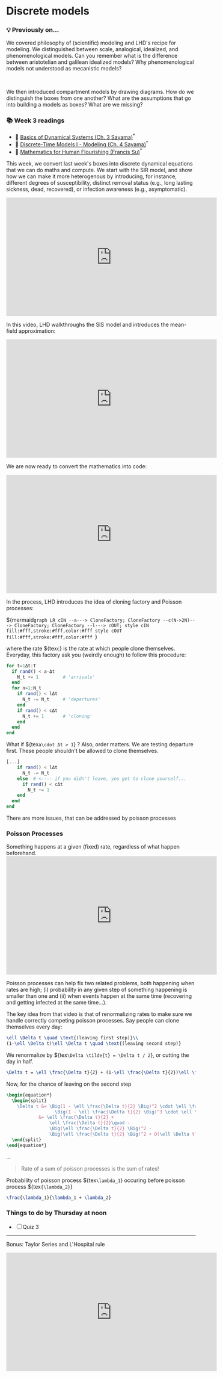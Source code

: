 # Discrete models
<div class="flex-container">
  <div class="left-div callback">
    <h3>💡 Previously on...</h3>  
    <p>We covered philosophy of (scientific) modeling and LHD's recipe for modeling. We distinguished between scale, analogical, idealized, and phenomenological models. Can you remember what is the difference between aristotelian and galilean idealized models? Why phenomenological models not understood as mecanistic models?</p>
    <br>
    <p>We then introduced compartment models by drawing diagrams. How do we distinguish the boxes from one another? What are the assumptions that go into building a models as boxes? What are we missing?</p>
  </div>
  <div class="right-div reading-box">
    <h3>📚 Week 3 readings</h3>
    <ul class="reading-list">
    <li><span>📖</span> <a href="https://math.libretexts.org/Bookshelves/Scientific_Computing_Simulations_and_Modeling/Introduction_to_the_Modeling_and_Analysis_of_Complex_Systems_(Sayama)/03%3A_Basics_of_Dynamical_Systems" target="_blank">Basics of Dynamical Systems (Ch. 3 Sayama)</a><sup>*</sup></li>
    <li><span>📖</span> <a href="https://math.libretexts.org/Bookshelves/Scientific_Computing_Simulations_and_Modeling/Introduction_to_the_Modeling_and_Analysis_of_Complex_Systems_(Sayama)/04%3A_DiscreteTime_Models_I__Modeling" target="_blank">Discrete-Time Models I - Modeling  (Ch. 4 Sayama)</a><sup>*</sup></li>
    <li><span>📖</span> <a href="https://scholarship.claremont.edu/cgi/viewcontent.cgi?article=2153&context=hmc_fac_pub" target="_blank">Mathematics for Human Flourishing (Francis Su)</a><sup>*</sup></li>
    </ul>
  </div>
</div>

This week, we convert last week's boxes into discrete dynamical equations that we can do maths and compute. We start with the SIR model, and show how we can make it more heterogenous by introducing, for instance, different degrees of susceptibility, distinct removal status (e.g., long lasting sickness, dead, recovered), or infection awareness (e.g., asymptomatic).

<iframe src="https://streaming.uvm.edu/embed/49961/" width="560" height="315" frameborder="0" allowfullscreen></iframe>

In this video, LHD walkthroughs the SIS model and introduces the mean-field approximation:

<iframe src="https://streaming.uvm.edu/embed/49962/" width="560" height="315" frameborder="0" allowfullscreen></iframe>

We are now ready to convert the mathematics into code: 

<iframe src="https://streaming.uvm.edu/embed/49963/" width="560" height="315" frameborder="0" allowfullscreen></iframe>

In the process, LHD introduces the idea of cloning factory and Poisson processes: 

${mermaid`graph LR
      cIN --a---> CloneFactory;
      CloneFactory --c(N->2N)---> CloneFactory;
      CloneFactory --l---> cOUT;
      style cIN fill:#fff,stroke:#fff,color:#fff
      style cOUT fill:#fff,stroke:#fff,color:#fff
`}

where the rate ${tex`c`} is the rate at which people clone themselves. Everyday, this factory ask you (weirdly enough) to follow this procedure:

```julia
for t=1Δt:T
  if rand() < a⋅Δt
    N_t += 1         # 'arrivals'
  end
  for n=1:N_t 
    if rand() < lΔt
      N_t -= N_t     # 'departures'
    end
    if rand() < cΔt
      N_t += 1       # 'cloning'
    end
  end
end
```

What if ${tex`a\cdot Δt > 1`} ? Also, order matters. We are testing departure first. These people shouldn't be allowed to clone themselves.

```julia
[...]
    if rand() < lΔt
      N_t -= N_t  
    else  # <---- if you didn't leave, you get to clone yourself...
      if rand() < cΔt
        N_t += 1
    end
  end
end
```
There are more issues, that can be addressed by poisson processes 

<div class="def">
<h3>Poisson Processes</h3>
  Something happens at a given (fixed) rate, regardless of what happen beforehand.
</div>

<iframe src="https://streaming.uvm.edu/embed/49964/" width="560" height="315" frameborder="0" allowfullscreen></iframe>

Poisson processes can help fix two related problems, both happening when rates are high; (i) probability in any given step of something happening is smaller than one and (ii) when events happen at the same time (recovering and getting infected at the same time...).

The key idea from that video is that of renormalizing rates to make sure we handle correctly competing poisson processes. Say people can clone themselves every day:

```tex
\ell \Delta t \quad \text{(leaving first step)}\\ 
(1-\ell \Delta t)\ell \Delta t \quad \text{(leaving second step)}
```

We renormalize by ${tex`\Delta \tilde{t} = \Delta t / 2`}, or cutting the day in half.

```tex
\Delta t = \ell \frac{\Delta t}{2} + (1-\ell \frac{\Delta t}{2})\ell \frac{\Delta t}{2} = \ell \Delta t - \Big(\frac{\ell \Delta T}{2}\Big )^2 \quad \text{(leaving first step)} 
```

Now, for the chance of leaving on the second step

```tex
\begin{equation*}
  \begin{split}
    \Delta t &= \Big(1 - \ell \frac{\Delta t}{2} \Big)^2 \cdot \ell \frac{\Delta t}{2} +
                  \Big(1 - \ell \frac{\Delta t}{2} \Big)^3 \cdot \ell \frac{\Delta t}{2} \\ 
            &= \ell \frac{\Delta t}{2} + 
                \ell \frac{\Delta t}{2}\quad -
                \Big(\ell \frac{\Delta t}{2} \Big)^2 -
                \Big(\ell \frac{\Delta t}{2} \Big)^2 + O(\ell \Delta t^3)
  \end{split}
\end{equation*}
```

...

> Rate of a sum of poisson processes is the sum of rates!

Probability of poisson process ${tex`\lambda_1`} occuring before poisson process ${tex`{\lambda_2}`}

```tex
\frac{\lambda_1}{\lambda_1 + \lambda_2}
```

<div class="callout-box">
  <h3>Things to do by Thursday at noon</h3>
  <ul class="checklist">
    <li><input type="checkbox" id="task1"><label for="task1">Quiz 3</label></li>
  </ul>
</div>

---

Bonus: Taylor Series and L'Hospital rule

<iframe src="https://streaming.uvm.edu/embed/49965/" width="560" height="315" frameborder="0" allowfullscreen></iframe>

